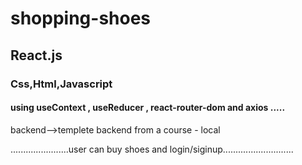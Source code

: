 # shopping-shoes
## React.js
### Css,Html,Javascript 
#### using useContext , useReducer , react-router-dom and axios .....
backend-->templete backend from a course - local

.......................user can buy shoes and login/siginup............................
